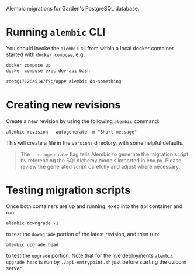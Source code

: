 Alembic migrations for Garden's PostgreSQL database.

# Running `alembic` CLI

You should invoke the `alembic` cli from within a local docker container started with `docker compose`, e.g. 

``` sh
docker compose up
docker compose exec dev-api bash

root@17126a5147f9:/app# alembic do-something
```

# Creating new revisions

Create a new revision by using the following `alembic` command:

```
alembic revision --autogenerate -m "Short message"
```

This will create a file in the `versions` directory, with some helpful defaults.

> The `--autogenerate` flag tells Alembic to generate the migration script by referencing the SQLAlchemy models imported in env.py. Please review the generated script carefully and adjust where necessary.

# Testing migration scripts

Once both containers are up and running, exec into the api container and run:

```
alembic downgrade -1
```

to test the `downgrade` portion of the latest revision, and then run:

```
alembic upgrade head
```

to test the `upgrade` portion. Note that for the live deployments `alembic upgrade head` is run by `./api-entrypoint.sh` just before starting the uvicorn server.
